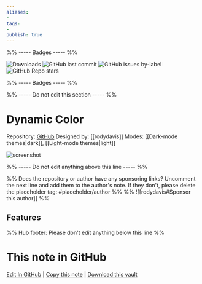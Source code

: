 ```yaml
---
aliases:
- 
tags: 
- 
publish: true
---
```


%% ----- Badges ----- %%

![Downloads](https://img.shields.io/badge/downloads-2208-573E7A?style=for-the-badge&logo=)
![GitHub last commit](https://img.shields.io/github/last-commit/rodydavis/obsidian-dynamic-color?color=573E7A&label=last%20update&logo=github&style=for-the-badge)
![GitHub issues by-label](https://img.shields.io/github/issues/rodydavis/obsidian-dynamic-color/help%20wanted?color=573E7A&logo=github&style=for-the-badge) 
![GitHub Repo stars](https://img.shields.io/github/stars/rodydavis/obsidian-dynamic-color?color=573E7A&logo=github&style=for-the-badge)

%% ----- Badges ----- %%

%% ----- Do not edit this section ----- %%

# Dynamic Color

Repository: [GitHub](https://github.com/rodydavis/obsidian-dynamic-color)
Designed by: [[rodydavis]]
Modes: [[Dark-mode themes|dark]], [[Light-mode themes|light]]



![screenshot](https://github.com/rodydavis/obsidian-dynamic-color/raw/HEAD/screenshots/light-purple.png)

%% ----- Do not edit anything above this line ----- %% 

%% Does the repository or author have any sponsoring links? Uncomment the next line and add them to the author's note. If they don't, please delete the placeholder tag: #placeholder/author %%
%% ![[rodydavis#Sponsor this author]] %%


## Features



%% Hub footer: Please don't edit anything below this line %%

# This note in GitHub

<span class="git-footer">[Edit In GitHub](https://github.dev/obsidian-community/obsidian-hub/blob/main/02%20-%20Community%20Expansions/02.05%20All%20Community%20Expansions/Themes/Dynamic%20Color.md "git-hub-edit-note") | [Copy this note](https://raw.githubusercontent.com/obsidian-community/obsidian-hub/main/02%20-%20Community%20Expansions/02.05%20All%20Community%20Expansions/Themes/Dynamic%20Color.md "git-hub-copy-note") | [Download this vault](https://github.com/obsidian-community/obsidian-hub/archive/refs/heads/main.zip "git-hub-download-vault") </span>
